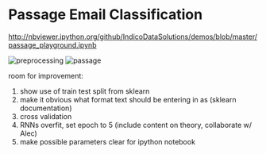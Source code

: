 **Passage Email Classification**
===================

http://nbviewer.ipython.org/github/IndicoDataSolutions/demos/blob/master/passage_playground.ipynb

![preprocessing](http://i.imgur.com/qODGNIJ.png)
![passage](http://imgur.com/qODGNIJ,tGkT46E#1)

room for improvement:
1. show use of train test split from sklearn
2. make it obvious what format text should be entering in as (sklearn documentation)
3. cross validation
4. RNNs overfit, set epoch to 5 (include content on theory, collaborate w/ Alec)
5. make possible parameters clear for ipython notebook